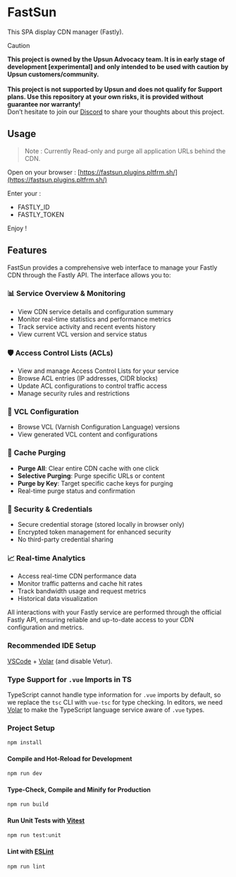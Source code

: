 # FastSun

This SPA display CDN manager (Fastly).

> [!CAUTION]
> **This project is owned by the Upsun Advocacy team. It is in early stage of development [experimental] and only intended to be used with caution by Upsun customers/community.   <br /><br />This project is not supported by Upsun and does not qualify for Support plans. Use this repository at your own risks, it is provided without guarantee nor warranty!**  
> Don’t hesitate to join our [Discord](https://discord.com/invite/platformsh) to share your thoughts about this project.

## Usage

> Note : Currently Read-only and purge all application URLs behind the CDN.

Open on your browser : [https://fastsun.plugins.pltfrm.sh/](https://fastsun.plugins.pltfrm.sh/)

Enter your :
- FASTLY_ID
- FASTLY_TOKEN

Enjoy !

## Features

FastSun provides a comprehensive web interface to manage your Fastly CDN through the Fastly API. The interface allows you to:

### 📊 **Service Overview & Monitoring**
- View CDN service details and configuration summary
- Monitor real-time statistics and performance metrics
- Track service activity and recent events history
- View current VCL version and service status

### 🛡️ **Access Control Lists (ACLs)**
- View and manage Access Control Lists for your service
- Browse ACL entries (IP addresses, CIDR blocks)
- Update ACL configurations to control traffic access
- Manage security rules and restrictions

### 🔧 **VCL Configuration**
- Browse VCL (Varnish Configuration Language) versions
- View generated VCL content and configurations

### 🧹 **Cache Purging**
- **Purge All**: Clear entire CDN cache with one click
- **Selective Purging**: Purge specific URLs or content
- **Purge by Key**: Target specific cache keys for purging
- Real-time purge status and confirmation

### 🔐 **Security & Credentials**
- Secure credential storage (stored locally in browser only)
- Encrypted token management for enhanced security
- No third-party credential sharing

### 📈 **Real-time Analytics**
- Access real-time CDN performance data
- Monitor traffic patterns and cache hit rates
- Track bandwidth usage and request metrics
- Historical data visualization

All interactions with your Fastly service are performed through the official Fastly API, ensuring reliable and up-to-date access to your CDN configuration and metrics.


### Recommended IDE Setup

[VSCode](https://code.visualstudio.com/) + [Volar](https://marketplace.visualstudio.com/items?itemName=Vue.volar) (and disable Vetur).

### Type Support for `.vue` Imports in TS

TypeScript cannot handle type information for `.vue` imports by default, so we replace the `tsc` CLI with `vue-tsc` for type checking. In editors, we need [Volar](https://marketplace.visualstudio.com/items?itemName=Vue.volar) to make the TypeScript language service aware of `.vue` types.


### Project Setup

```sh
npm install
```

#### Compile and Hot-Reload for Development

```sh
npm run dev
```

#### Type-Check, Compile and Minify for Production

```sh
npm run build
```

#### Run Unit Tests with [Vitest](https://vitest.dev/)

```sh
npm run test:unit
```

#### Lint with [ESLint](https://eslint.org/)

```sh
npm run lint
```
